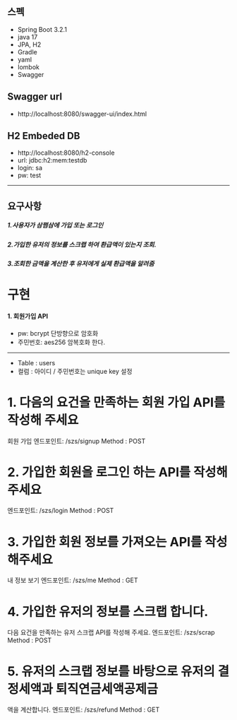 ## 스펙
* Spring Boot 3.2.1
* java 17
* JPA, H2
* Gradle
* yaml
* lombok
* Swagger

## Swagger url
* http://localhost:8080/swagger-ui/index.html

## H2 Embeded DB
* http://localhost:8080/h2-console
* url: jdbc:h2:mem:testdb
* login: sa
* pw: test

---

## 요구사항
##### 1.사용자가 삼쩜삼에 가입 또는 로그인 
##### 2.가입한 유저의 정보를 스크랩 하여 환급액이 있는지 조회.
##### 3.조회한 금액을 계산한 후 유저에게 실제 환급액을 알려줌


# 구현
#### 1. 회원가입 API
* pw: bcrypt 단방향으로 암호화  
* 주민번호: aes256 암복호화 한다.
---
* Table : users
* 컬럼 : 아이디 / 주민번호는 unique key 설정

# 1. 다음의 요건을 만족하는 회원 가입 API를 작성해 주세요
   회원 가입
   엔드포인트: /szs/signup
   Method : POST
   
# 2. 가입한 회원을 로그인 하는 API를 작성해주세요
엔드포인트: /szs/login
Method : POST

# 3. 가입한 회원 정보를 가져오는 API를 작성해주세요
내 정보 보기
엔드포인트: /szs/me
Method : GET

# 4. 가입한 유저의 정보를 스크랩 합니다.
다음 요건을 만족하는 유저 스크랩 API를 작성해 주세요.
엔드포인트: /szs/scrap
Method : POST

# 5. 유저의 스크랩 정보를 바탕으로 유저의 결정세액과 퇴직연금세액공제금
액을 계산합니다.
엔드포인트: /szs/refund
Method : GET

